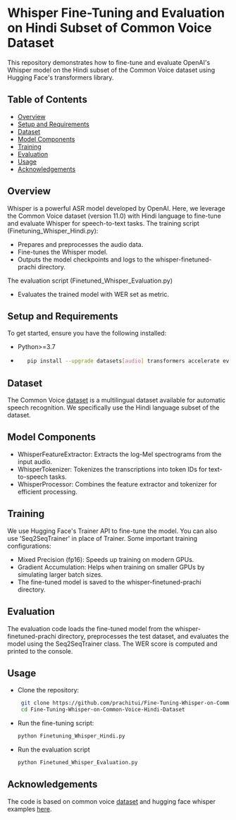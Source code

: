 # Whisper Fine-Tuning and Evaluation on Hindi Subset of Common Voice Dataset
This repository demonstrates how to fine-tune and evaluate OpenAI's Whisper model on the Hindi subset of the Common Voice dataset using Hugging Face's transformers 
library.

## Table of Contents
 - [Overview](#overview)
 - [Setup and Requirements](#setup-and-requirements)
 - [Dataset](#dataset)
 - [Model Components](#model-components)
 - [Training](#training)
 - [Evaluation](#evaluation)
 - [Usage](#usage)
 - [Acknowledgements](#acknowledgements)

## Overview
Whisper is a powerful ASR model developed by OpenAI. Here, we leverage the Common Voice dataset (version 11.0) with Hindi language to fine-tune and evaluate Whisper for speech-to-text tasks. 
The training script (Finetuning_Whisper_Hindi.py):
- Prepares and preprocesses the audio data.
- Fine-tunes the Whisper model.
- Outputs the model checkpoints and logs to the whisper-finetuned-prachi directory.
  
The evaluation script (Finetuned_Whisper_Evaluation.py)
- Evaluates the trained model with WER set as metric.

## Setup and Requirements
To get started, ensure you have the following installed:
- Python>=3.7
- ```bash
     pip install --upgrade datasets[audio] transformers accelerate evaluate jiwer tensorboard
  ```
## Dataset
The Common Voice [dataset](https://huggingface.co/datasets/mozilla-foundation/common_voice_11_0) is a multilingual dataset available for automatic speech recognition. We specifically use the Hindi language subset of the dataset.

## Model Components
- WhisperFeatureExtractor: Extracts the log-Mel spectrograms from the input audio.
- WhisperTokenizer: Tokenizes the transcriptions into token IDs for text-to-speech tasks.
- WhisperProcessor: Combines the feature extractor and tokenizer for efficient processing.

## Training
We use Hugging Face's Trainer API to fine-tune the model. You can also use 'Seq2SeqTrainer' in place of Trainer. Some important training configurations:

- Mixed Precision (fp16): Speeds up training on modern GPUs.
- Gradient Accumulation: Helps when training on smaller GPUs by simulating larger batch sizes.
- The fine-tuned model is saved to the whisper-finetuned-prachi directory.

## Evaluation

The evaluation code loads the fine-tuned model from the whisper-finetuned-prachi directory, preprocesses the test dataset, and evaluates the model using the Seq2SeqTrainer class. 
The WER score is computed and printed to the console.

## Usage

- Clone the repository:
  ```bash
   git clone https://github.com/prachitui/Fine-Tuning-Whisper-on-Common-Voice-Hindi-Dataset.git
   cd Fine-Tuning-Whisper-on-Common-Voice-Hindi-Dataset
  ```
- Run the fine-tuning script:
  ```bash
  python Finetuning_Whisper_Hindi.py
   ```
- Run the evaluation script
  ```bash
  python Finetuned_Whisper_Evaluation.py
  ```
## Acknowledgements
The code is based on common voice [dataset](https://huggingface.co/datasets/mozilla-foundation/common_voice_11_0) and hugging face whisper examples [here](https://huggingface.co/openai/whisper-small).
